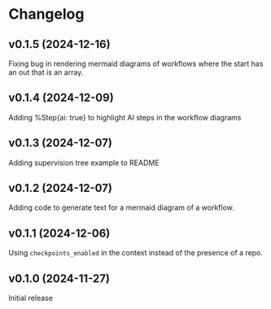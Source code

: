 # Changelog

## v0.1.5 (2024-12-16)

Fixing bug in rendering mermaid diagrams of workflows where the start has an out that is an array.

## v0.1.4 (2024-12-09) 

Adding %Step{ai: true} to highlight AI steps in the workflow diagrams

## v0.1.3 (2024-12-07) 

Adding supervision tree example to README

## v0.1.2 (2024-12-07) 

Adding code to generate text for a mermaid diagram of a workflow.

## v0.1.1 (2024-12-06) 

Using `checkpoints_enabled` in the context instead of the presence of a repo.

## v0.1.0 (2024-11-27)

Initial release
